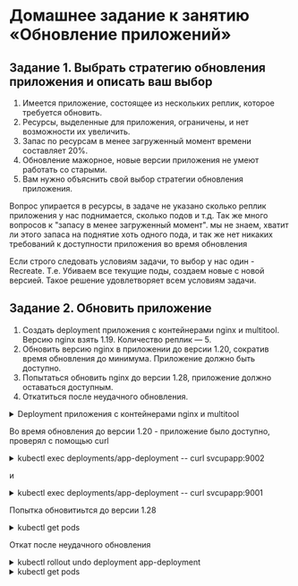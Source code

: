 # Домашнее задание к занятию «Обновление приложений»

## Задание 1. Выбрать стратегию обновления приложения и описать ваш выбор

1. Имеется приложение, состоящее из нескольких реплик, которое требуется обновить.
2. Ресурсы, выделенные для приложения, ограничены, и нет возможности их увеличить.
3. Запас по ресурсам в менее загруженный момент времени составляет 20%.
4. Обновление мажорное, новые версии приложения не умеют работать со старыми.
5. Вам нужно объяснить свой выбор стратегии обновления приложения.

Вопрос упирается в ресурсы, в задаче не указано сколько реплик приложения у нас поднимается, сколько подов и т.д.
Так же много вопросов к "запасу в менее загруженный момент". мы не знаем, хватит ли этого запаса на поднятие хоть одного пода,
и так же нет никаких требований к доступности приложения во время обновления

Если строго следовать условиям задачи, то выбор у нас один - Recreate. Т.е. Убиваем все текущие поды, создаем новые 
с новой версией. Такое решение удовлетворяет всем условиям задачи.


## Задание 2. Обновить приложение
1. Создать deployment приложения с контейнерами nginx и multitool. Версию nginx взять 1.19. Количество реплик — 5.
2. Обновить версию nginx в приложении до версии 1.20, сократив время обновления до минимума. Приложение должно быть доступно.
3. Попытаться обновить nginx до версии 1.28, приложение должно оставаться доступным.
4. Откатиться после неудачного обновления.


<details>
<summary>Deployment приложения с контейнерами nginx и multitool

</summary>

```RollingUpdate
apiVersion: apps/v1
kind: Deployment
metadata:
  name: app-deployment
  labels:
    app: upApp
spec:
  replicas: 5
  strategy:
    type: RollingUpdate
    rollingUpdate:
      maxSurge: 1
      maxUnavailable: 1
  selector:
    matchLabels:
      app: upApp
  template:
    metadata:
      labels:
        app: upApp
    spec:
      containers:
      - name: nginx
        image: nginx:1.19
        ports:
        - containerPort: 80
      - name: network-multitool
        image: wbitt/network-multitool
        env:
        - name: HTTP_PORT
          value: "8080"
        - name: HTTPS_PORT
          value: "11443"
        ports:
        - containerPort: 8080
        - containerPort: 11443
---
apiVersion: v1
kind: Service
metadata:
  name: svcupapp
spec:
  ports:
    - name: web-nginx
      port: 9001
      targetPort: 80
    - name: web-multi
      port: 9002
      targetPort: 8080
  selector:
    app: upApp
```
</details>

Во время обновления до версии 1.20 - приложение было доступно, проверял с помощью curl

<details>
<summary>kubectl exec deployments/app-deployment -- curl svcupapp:9002

</summary>

```multitool
kubectl exec deployments/app-deployment -- curl svcupapp:9002
Defaulted container "nginx" out of: nginx, network-multitool
WBITT Network MultiTool (with NGINX) - app-deployment-6965d9bc5f-9dldh - 10.1.85.43 - HTTP: 8080 , HTTPS: 11443 . (Formerly praqma/network-multitool)
  % Total    % Received % Xferd  Average Speed   Time    Time     Time  Current
                                 Dload  Upload   Total   Spent    Left  Speed
100   150  100   150    0     0   146k      0 --:--:-- --:--:-- --:--:--  146k
```
</details>

и

<details>
<summary>kubectl exec deployments/app-deployment -- curl svcupapp:9001

</summary>

```nginx
Defaulted container "nginx" out of: nginx, network-multitool
<!DOCTYPE html>
<html>
<head>
<title>Welcome to nginx!</title>
<style>
html { color-scheme: light dark; }
body { width: 35em; margin: 0 auto;
font-family: Tahoma, Verdana, Arial, sans-serif; }
</style>
</head>
<body>
<h1>Welcome to nginx!</h1>
<p>If you see this page, the nginx web server is successfully installed and
working. Further configuration is required.</p>

<p>For online documentation and support please refer to
<a href="http://nginx.org/">nginx.org</a>.<br/>
Commercial support is available at
<a href="http://nginx.com/">nginx.com</a>.</p>

<p><em>Thank you for using nginx.</em></p>
</body>
</html>
  % Total    % Received % Xferd  Average Speed   Time    Time     Time  Current
                                 Dload  Upload   Total   Spent    Left  Speed
  0     0    0     0    0     0      0      0 --:--:-- --:--:-- --:--:100   615  100   615    0     0   600k      0 --:--:-- --:--:-- --:--:--  600k
```
</details>

Попытка обновитиьтся до версии 1.28

<details>
<summary>kubectl get pods

</summary>

```kubectl get pods
kubectl get pods
NAME                              READY   STATUS             RESTARTS   AGE
app-deployment-6965d9bc5f-j98g8   2/2     Running            0          4m34s
app-deployment-6965d9bc5f-c4gs5   2/2     Running            0          4m38s
app-deployment-6965d9bc5f-9dldh   2/2     Running            0          4m15s
app-deployment-6965d9bc5f-vrnrv   2/2     Running            0          4m9s
app-deployment-6dbf7fb48-wtj6s    1/2     ImagePullBackOff   0          109s
app-deployment-6dbf7fb48-fr5wk    1/2     ImagePullBackOff   0          106s
```
</details>

Откат после неудачного обновления
<details>
<summary>kubectl rollout undo deployment app-deployment 

</summary>

```kubectl rollout undo
kubectl rollout undo deployment app-deployment 
deployment.apps/app-deployment rolled back
```
</details>
<details>
<summary>kubectl get pods

</summary>

```kubectl get pods
kubectl get pods
NAME                              READY   STATUS    RESTARTS   AGE
app-deployment-6965d9bc5f-j98g8   2/2     Running   0          9m1s
app-deployment-6965d9bc5f-c4gs5   2/2     Running   0          9m5s
app-deployment-6965d9bc5f-9dldh   2/2     Running   0          8m42s
app-deployment-6965d9bc5f-vrnrv   2/2     Running   0          8m36s
app-deployment-6965d9bc5f-l8lt8   2/2     Running   0          19s
```
</details>

